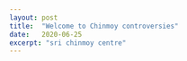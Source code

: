 ```yaml
---
layout: post
title:  "Welcome to Chinmoy controversies"
date:   2020-06-25
excerpt: "sri chinmoy centre"
---
```

